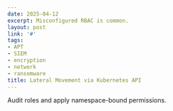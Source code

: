 ```yaml
---
date: 2025-04-12
excerpt: Misconfigured RBAC is common.
layout: post
link: '#'
tags:
- APT
- SIEM
- encryption
- network
- ransomware
title: Lateral Movement via Kubernetes API
---
```

Audit roles and apply namespace-bound permissions.
